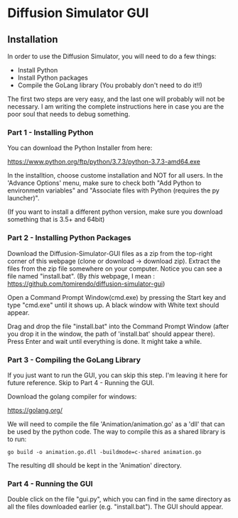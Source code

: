 # Diffusion Simulator GUI

## Installation

In order to use the Diffusion Simulator, you will need to do a few things:

- Install Python 
- Install Python packages
- Compile the GoLang library (You probably don't need to do it!!)

The first two steps are very easy, and the last one will probably will not be necessary. I am writing the complete instructions here in case you are the poor soul that needs to debug something.

### Part 1 - Installing Python

You can download the Python Installer from here:

https://www.python.org/ftp/python/3.7.3/python-3.7.3-amd64.exe

In the installtion, choose custome installation and NOT for all users. In the 'Advance Options' menu, make sure to check both "Add Python to environmetn variables" and "Associate files with Python (requires the py launcher)".

(If you want to install a different python version, make sure you download something that is 3.5+ and 64bit)

### Part 2 - Installing Python Packages

Download the Diffusion-Simulator-GUI files as a zip from the top-right corner of this webpage (clone or download -> download zip). Extract the files from the zip file somewhere on your computer. Notice you can see a file named "install.bat". (By *this* webpage, I mean : https://github.com/tomirendo/diffusion-simulator-gui)

Open a Command Prompt Window(cmd.exe) by pressing the Start key and type "cmd.exe" until it shows up. A black window with White text should appear.

Drag and drop the file "install.bat" into the Command Prompt Window (after you drop it in the window, the path of 'install.bat' should appear there). Press Enter and wait until everything is done. It might take a while.

### Part 3 - Compiling the GoLang Library

If you just want to run the GUI, you can skip this step. I'm leaving it here for future reference. Skip to Part 4 - Running the GUI.

Download the golang compiler for windows:

https://golang.org/

We will need to compile the file 'Animation/animation.go' as a 'dll' that can be used by the python code. The way to compile this as a shared library is to run:

	go build -o animation.go.dll -buildmode=c-shared animation.go

The resulting dll should be kept in the 'Animation' directory.

### Part 4 - Running the GUI

Double click on the file "gui.py", which you can find in the same directory as all the files downloaded earlier (e.g. "install.bat"). The GUI should appear.